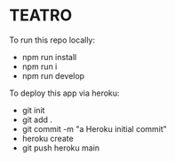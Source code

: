 # TEATRO
To run this repo locally:
- npm run install
- npm run i
- npm run develop

To deploy this app via heroku:
- git init
- git add .
- git commit -m "a Heroku initial commit"
- heroku create
- git push heroku main
